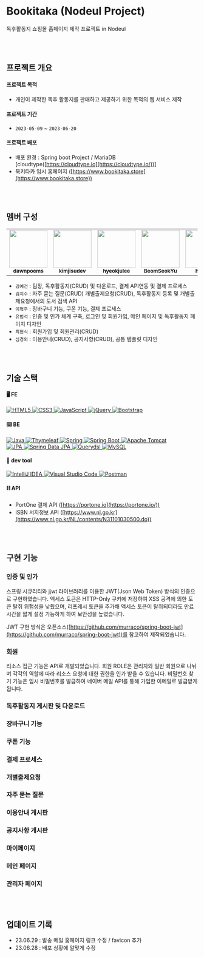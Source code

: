 # Bookitaka (Nodeul Project)
 독후활동지 쇼핑몰 홈페이지 제작 프로젝트 in Nodeul

<br><br>

## 프로젝트 개요

#### 프로젝트 목적
- 개인이 제작한 독후 활동지를 판매하고 제공하기 위한 목적의 웹 서비스 제작

#### 프로젝트 기간
- `2023-05-09` ~ `2023-06-20`

#### 프로젝트 배포
- 배포 환경 : Spring boot Project / MariaDB [cloudtype([https://cloudtype.io](https://cloudtype.io/))]
- 북키타카 임시 홈페이지 ([https://www.bookitaka.store](https://www.bookitaka.store))

<br><br>

## 멤버 구성
<table>
  <tbody>
    <tr>
      <td align="center"><a href="https://github.com/dawnpoems"><img src="https://avatars.githubusercontent.com/u/108113517?s=60&v=4" width="100px;" alt=""/><br /><sub><b>dawnpoems</b></sub></a><br /></td>
      <td align="center"><a href="https://github.com/kimjisudev"><img src="https://avatars.githubusercontent.com/u/114086659?s=60&v=4" width="100px;" alt=""/><br /><sub><b>kimjisudev</b></sub></a><br /></td>
      <td align="center"><a href="https://github.com/hyeokjulee"><img src="https://avatars.githubusercontent.com/u/122426157?v=4" width="100px;" alt=""/><br /><sub><b>hyeokjulee</b></sub></a><br /></td>
      <td align="center"><a href="https://github.com/BeomSeokYu"><img src="https://avatars.githubusercontent.com/u/69231700?v=4" width="100px;" alt=""/><br /><sub><b>BeomSeokYu</b></sub></a><br /></td>
      <td align="center"><a href="https://github.com/hsnkch"><img src="https://avatars.githubusercontent.com/u/111720919?v=4" width="100px;" alt=""/><br /><sub><b>hsnkch</b></sub></a><br /></td>
      <td align="center"><a href="https://github.com/KyungoeSim"><img src="https://avatars.githubusercontent.com/u/122503488?v=4" width="100px;" alt=""/><br /><sub><b>KyungoeSim</b></sub></a><br /></td>
    </tr>
  </tbody>
</table>

- `김예건` : 팀장, 독후활동지(CRUD) 및 다운로드, 결제 API연동 및 결제 프로세스
- `김지수` : 자주 묻는 질문(CRUD) 개별출제요청(CRUD), 독후활동지 등록 및 개별출제요청에서의 도서 검색 API
- `이혁주` : 장바구니 기능, 쿠폰 기능, 결제 프로세스
- `유범석` : 인증 및 인가 체계 구축, 로그인 및 회원가입, 메인 페이지 및 독후활동지 페이지 디자인
- `최현식` : 회원가입 및 회원관리(CRUD)
- `심경외` : 이용안내(CRUD), 공지사항(CRUD), 공통 템플릿 디자인

<br><br>

## 기술 스택
#### 🖥️ FE
<a href="https://www.w3.org/TR/html52/" target="_blank">
  <img src="https://img.shields.io/badge/-HTML5-E34F26?style=for-the-badge&logo=html5&logoColor=white" alt="HTML5">
</a>
<a href="https://www.w3.org/Style/CSS/" target="_blank">
  <img src="https://img.shields.io/badge/-CSS3-1572B6?style=for-the-badge&logo=css3&logoColor=white" alt="CSS3">
</a>
<a href="https://developer.mozilla.org/en-US/docs/Web/JavaScript" target="_blank">
  <img src="https://img.shields.io/badge/-JavaScript-F7DF1E?style=for-the-badge&logo=javascript&logoColor=black" alt="JavaScript">
</a>
<a href="https://jquery.com" target="_blank">
  <img src="https://img.shields.io/badge/-jQuery-0769AD?style=for-the-badge&logo=jquery&logoColor=white" alt="jQuery">
</a>
<a href="https://getbootstrap.com" target="_blank">
  <img src="https://img.shields.io/badge/-Bootstrap-7952B3?style=for-the-badge&logo=bootstrap&logoColor=white" alt="Bootstrap">
</a>

#### ⌨️ BE
<a href="https://openjdk.java.net" target="_blank">
  <img src="https://img.shields.io/badge/-Java%2011-CC0000?style=for-the-badge&logo=openjdk&logoColor=white" alt="Java">
</a>
<a href="https://www.thymeleaf.org/" target="_blank">
  <img src="https://img.shields.io/badge/-Thymeleaf-005F0F?style=for-the-badge&logo=thymeleaf&logoColor=white" alt="Thymeleaf">
</a>
<a href="https://spring.io/projects/spring-framework" target="_blank">
  <img src="https://img.shields.io/badge/-Spring-6DB33F?style=for-the-badge&logo=spring&logoColor=white" alt="Spring">
</a>
<a href="https://spring.io/projects/spring-boot" target="_blank">
  <img src="https://img.shields.io/badge/-Spring%20Boot-6DB33F?style=for-the-badge&logo=spring-boot&logoColor=white" alt="Spring Boot">
</a>
<a href="https://tomcat.apache.org" target="_blank">
  <img src="https://img.shields.io/badge/-Apache%20Tomcat-F8DC75?style=for-the-badge&logo=apache%20tomcat&logoColor=black" alt="Apache Tomcat">
</a>
<br>
<a href="https://www.oracle.com/database/" target="_blank">
  <img src="https://img.shields.io/badge/-JPA-6DB33F?style=for-the-badge&logo=hibernate&logoColor=white" alt="JPA">
</a>
<a href="https://spring.io/projects/spring-data-jpa" target="_blank">
  <img src="https://img.shields.io/badge/-Spring%20Data%20JPA-6DB33F?style=for-the-badge&logo=spring&logoColor=white" alt="Spring Data JPA">
</a>
<a href="https://querydsl.com/" target="_blank">
  <img src="https://img.shields.io/badge/-Querydsl-005F0F?style=for-the-badge&logo=code&logoColor=white" alt="Querydsl">
</a>
<a href="https://www.mysql.com" target="_blank">
  <img src="https://img.shields.io/badge/-MySQL-4479A1?style=for-the-badge&logo=mysql&logoColor=white" alt="MySQL">
</a>

#### 🔨 dev tool
<a href="https://www.jetbrains.com/idea/" target="_blank">
  <img src="https://img.shields.io/badge/-IntelliJ%20IDEA-000000?style=for-the-badge&logo=intellij%20idea&logoColor=white" alt="IntelliJ IDEA">
</a>
<a href="https://code.visualstudio.com/" target="_blank">
  <img src="https://img.shields.io/badge/-Visual%20Studio%20Code-007ACC?style=for-the-badge&logo=visual-studio-code&logoColor=white" alt="Visual Studio Code">
</a>
<a href="https://www.postman.com/" target="_blank">
  <img src="https://img.shields.io/badge/-Postman-FF6C37?style=for-the-badge&logo=postman&logoColor=white" alt="Postman">
</a>

#### ⛓️ API
- PortOne 결제 API ([https://portone.io](https://portone.io/))
- ISBN 서지정보 API ([https://www.nl.go.kr](https://www.nl.go.kr/NL/contents/N31101030500.do))

<br><br>

## 구현 기능

### 인증 및 인가
스프링 시큐리티와 jjwt 라이브러리를 이용한 JWT(Json Web Token) 방식의 인증으로 구현하였습니다. 액세스 토큰은 HTTP-Only 쿠키에 저장하여 XSS 공격에 의한 토큰 탈취 위험성을 낮췄으며, 리프레시 토큰을 추가해 액세스 토큰이 탈취되더라도 만료 시간을 짧게 설정 가능하게 하여 보안성을 높였습니다.

JWT 구현 방식은 오픈소스([https://github.com/murraco/spring-boot-jwt](https://github.com/murraco/spring-boot-jwt))를 참고하여 제작되었습니다.

### 회원
리소스 접근 기능은 API로 개발되었습니다. 회원 ROLE은 관리자와 일반 회원으로 나뉘며 각각의 역할에 따라 리소스 요청에 대한 권한을 인가 받을 수 있습니다. 비밀번호 찾기 기능은 임시 비밀번호를 발급하여 네이버 메일 API를 통해 가입한 이메일로 발급받게 됩니다.

### 독후활동지 게시판 및 다운로드

### 장바구니 기능

### 쿠폰 기능

### 결제 프로세스

### 개별출제요청

### 자주 묻는 질문

### 이용안내 게시판

### 공지사항 게시판

### 마이페이지

### 메인 페이지

### 관리자 페이지

<br><br>

## 업데이트 기록
- 23.06.29 : 발송 메일 홈페이지 링크 수정 / favicon 추가
- 23.06.28 : 배포 상황에 알맞게 수정

<br><br>
